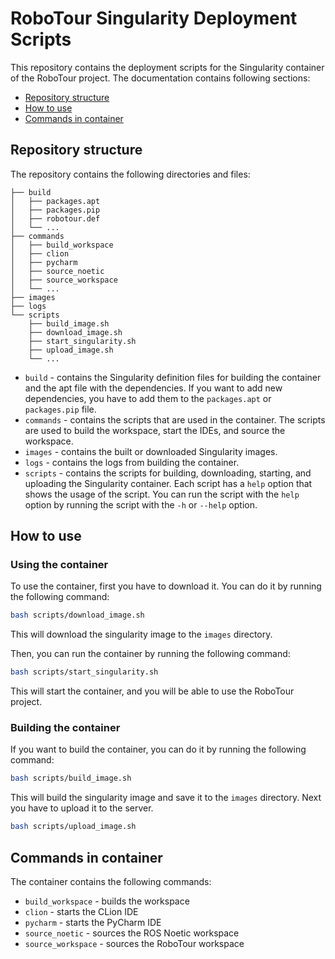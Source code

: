 # RoboTour Singularity Deployment Scripts

This repository contains the deployment scripts for the Singularity container of the RoboTour project. The documentation contains following sections:

- [Repository structure](#repository-structure)
- [How to use](#how-to-use)
- [Commands in container](#commands-in-container)

## Repository structure

The repository contains the following directories and files:

```
├── build
│   ├── packages.apt
│   ├── packages.pip
│   ├── robotour.def
│   └── ...
├── commands
│   ├── build_workspace
│   ├── clion
│   ├── pycharm
│   ├── source_noetic
│   ├── source_workspace
│   └── ...
├── images
├── logs
└── scripts
    ├── build_image.sh
    ├── download_image.sh
    ├── start_singularity.sh
    ├── upload_image.sh
    └── ...
```

- `build` - contains the Singularity definition files for building the container and the apt file with the dependencies. If you want to add new dependencies, you have to add them to the `packages.apt` or `packages.pip` file.
- `commands` - contains the scripts that are used in the container. The scripts are used to build the workspace, start the IDEs, and source the workspace.
- `images` - contains the built or downloaded Singularity images.
- `logs` - contains the logs from building the container.
- `scripts` - contains the scripts for building, downloading, starting, and uploading the Singularity container. Each script has a `help` option that shows the usage of the script. You can run the script with the `help` option by running the script with the `-h` or `--help` option.

## How to use

### Using the container

To use the container, first you have to download it. You can do it by running the following command:

```bash
bash scripts/download_image.sh
```

This will download the singularity image to the `images` directory.

Then, you can run the container by running the following command:

```bash
bash scripts/start_singularity.sh
```

This will start the container, and you will be able to use the RoboTour project.

### Building the container

If you want to build the container, you can do it by running the following command:

```bash
bash scripts/build_image.sh
```

This will build the singularity image and save it to the `images` directory. Next you have to upload it to the server.

```bash
bash scripts/upload_image.sh
```

## Commands in container

The container contains the following commands:

- `build_workspace` - builds the workspace
- `clion` - starts the CLion IDE
- `pycharm` - starts the PyCharm IDE
- `source_noetic` - sources the ROS Noetic workspace
- `source_workspace` - sources the RoboTour workspace

